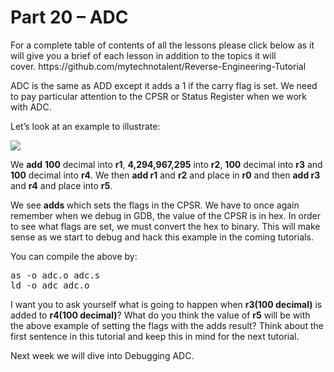 <h1>Part 20 – ADC</h1><p>For a complete table of contents of all the lessons please click below as it will give you a brief of each lesson in addition to the topics it will cover. https://github.com/mytechnotalent/Reverse-Engineering-Tutorial</p><p>ADC is the same as ADD except it adds a 1 if the carry flag is set. We need to pay particular attention to the CPSR or Status Register when we work with ADC.</p><p>Let’s look at an example to illustrate:</p><div class="slate-resizable-image-embed slate-image-embed__resize-full-width"><img src="https://media-exp1.licdn.com/dms/image/C4E12AQEaZCw2691u5A/article-inline_image-shrink_1000_1488/0/1520238027219?e=1614211200&amp;v=beta&amp;t=a96_9zHSyvjCrHt8mp40-3wW3ZvP4NbYwhGIpLdRfII"/></div><p>We <strong>add</strong> <strong>100</strong> decimal into <strong>r1</strong>, <strong>4,294,967,295</strong> into <strong>r2</strong>, <strong>100</strong> decimal into <strong>r3</strong> and <strong>100</strong> decimal into <strong>r4</strong>. We then <strong>add r1</strong> and <strong>r2</strong> and place in <strong>r0</strong> and then <strong>add r3</strong> and <strong>r4</strong> and place into <strong>r5</strong>.</p><p>We see <strong>adds </strong>which sets the flags in the CPSR. We have to once again remember when we debug in GDB, the value of the CPSR is in hex. In order to see what flags are set, we must convert the hex to binary. This will make sense as we start to debug and hack this example in the coming tutorials.</p><p>You can compile the above by:</p><pre spellcheck="false">as -o adc.o adc.s
ld -o adc adc.o
</pre><p>I want you to ask yourself what is going to happen when <strong>r3(100 decimal)</strong> is added to <strong>r4(100 decimal)</strong>? What do you think the value of <strong>r5</strong> will be with the above example of setting the flags with the adds result? Think about the first sentence in this tutorial and keep this in mind for the next tutorial.</p><p>Next week we will dive into Debugging ADC.</p>